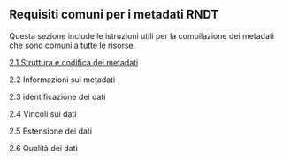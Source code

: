 ## Requisiti comuni per i metadati RNDT

Questa sezione include le istruzioni utili per la compilazione dei metadati che sono comuni a tutte le risorse.

[2.1 Struttura e codifica dei metadati](structure-and-encoding)

2.2 Informazioni sui metadati

2.3 identificazione dei dati

2.4 Vincoli sui dati

2.5 Estensione dei dati

2.6 Qualità dei dati
